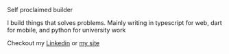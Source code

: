Self proclaimed builder

I build things that solves problems. Mainly writing in typescript for web, dart for mobile, and python for university work

Checkout my [Linkedin](https://www.linkedin.com/in/daniel-kumlin-154211238/) or [my site](https://www.danielkumlin.com/)
